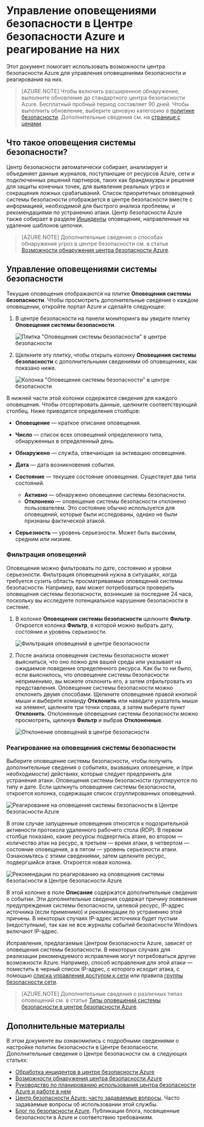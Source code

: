 <properties
   pageTitle="Управление оповещениями безопасности в Центре безопасности Azure и реагирование на них | Microsoft Azure"
   description="Этот документ помогает использовать возможности Центра безопасности Azure для управления и реагирования на оповещения безопасности."
   services="security-center"
   documentationCenter="na"
   authors="YuriDio"
   manager="swadhwa"
   editor=""/>

<tags
   ms.service="security-center"
   ms.topic="hero-article"
   ms.devlang="na"
   ms.tgt_pltfrm="na"
   ms.workload="na"
   ms.date="09/19/2016"
   ms.author="yurid"/>

# Управление оповещениями безопасности в Центре безопасности Azure и реагирование на них
Этот документ помогает использовать возможности центра безопасности Azure для управления оповещениями безопасности и реагирования на них.

> [AZURE.NOTE] Чтобы включить расширенное обнаружение, выполните обновление до стандартного центра безопасности Azure. Бесплатный пробный период составляет 90 дней. Чтобы выполнить обновление, выберите ценовую категорию в [политике безопасности](security-center-policies.md). Дополнительные сведения см. на [странице с ценами](https://azure.microsoft.com/pricing/details/security-center/).


## Что такое оповещения системы безопасности?
Центр безопасности автоматически собирает, анализирует и объединяет данные журналов, поступающие от ресурсов Azure, сети и подключенных решений партнеров, таких как брандмауэры и решения для защиты конечных точек, для выявления реальных угроз и сокращения ложных срабатываний. Список приоритетных оповещений системы безопасности отображается в центре безопасности вместе с информацией, необходимой для быстрого анализа проблемы, и рекомендациями по устранению атаки. Центр безопасности Azure также собирает в разделе [Инциденты](security-center-incident.md) оповещения, направленные на удаление шаблонов цепочки.

> [AZURE.NOTE] Дополнительные сведения о способах обнаружения угроз в центре безопасности см. в статье [Возможности обнаружения центра безопасности Azure](security-center-detection-capabilities.md).


## Управление оповещениями системы безопасности

Текущие оповещения отображаются на плитке **Оповещения системы безопасности**. Чтобы просмотреть дополнительные сведения о каждом оповещении, откройте портал Azure и сделайте следующее:

1. В центре безопасности на панели мониторинга вы увидите плитку **Оповещения системы безопасности**.

    ![Плитка "Оповещения системы безопасности" в центре безопасности](./media/security-center-managing-and-responding-alerts/security-center-managing-and-responding-alerts-fig1-ga.png)

2.  Щелкните эту плитку, чтобы открыть колонку **Оповещения системы безопасности** с дополнительными сведениями об оповещениях, как показано ниже.

    ![Колонка "Оповещения системы безопасности" в центре безопасности](./media/security-center-managing-and-responding-alerts/security-center-managing-and-responding-alerts-fig2-ga.png)

В нижней части этой колонки содержатся сведения для каждого оповещения. Чтобы отсортировать данные, щелкните соответствующий столбец. Ниже приводятся определения столбцов:

- **Оповещение** — краткое описание оповещения.
- **Число** — список всех оповещений определенного типа, обнаруженных в определенный день.
- **Обнаружено** — служба, отвечающая за активацию оповещения.
- **Дата** — дата возникновения события.
- **Состояние** — текущее состояние оповещения. Существует два типа состояний.
    - **Активно** — обнаружено оповещение системы безопасности.
    - **Отклонено** — оповещение системы безопасности отклонено пользователем. Это состояние обычно используется для оповещений, которые были исследованы, однако не были признаны фактической атакой.

- **Серьезность** — уровень серьезности. Может быть высоким, средним или низким.

### Фильтрация оповещений

Оповещения можно фильтровать по дате, состоянию и уровни серьезности. Фильтрация оповещений нужна в ситуациях, когда требуется сузить область просматриваемых оповещений системы безопасности. Например, вам может потребоваться проверить оповещения системы безопасности, возникшие за последние 24 часа, поскольку вы исследуете потенциальное нарушение безопасности в системе.

1. В колонке **Оповещения системы безопасности** щелкните **Фильтр**. Откроется колонка **Фильтр**, в которой можно выбрать дату, состояние и уровень серьезности.

	![Фильтрация оповещений в центре безопасности](./media/security-center-managing-and-responding-alerts/security-center-managing-and-responding-alerts-fig3-ga.png)

2. 	После анализа оповещения системы безопасности может выясниться, что оно ложно для вашей среды или указывает на ожидаемое поведение определенного ресурса. Как бы то ни было, если выяснилось, что оповещение системы безопасности неприменимо, вы можете отклонить его, а затем отфильтровать из представления. Оповещение системы безопасности можно отклонить двумя способами. Щелкните оповещение правой кнопкой мыши и выберите команду **Отклонить** или наведите указатель мыши на элемент, щелкните три точки справа, а затем выберите пункт **Отклонить**. Отклоненные оповещения системы безопасности можно просмотреть, щелкнув **Фильтр** и выбрав **Отклоненные**.

	![Отклонение оповещений в центре безопасности](./media/security-center-managing-and-responding-alerts/security-center-managing-and-responding-alerts-fig4-ga.png)

### Реагирование на оповещения системы безопасности

Выберите оповещение системы безопасности, чтобы получить дополнительные сведения о событиях, вызвавших оповещение, и (при необходимости) действиях, которые следует предпринять для устранения атаки. Оповещения системы безопасности группируются по типу и дате. Если щелкнуть оповещение системы безопасности, откроется колонка, содержащая список сгруппированных оповещений.

![Реагирование на оповещения системы безопасности в Центре безопасности Azure](./media/security-center-managing-and-responding-alerts/security-center-managing-and-responding-alerts-fig5-ga.png)

В этом случае запущенные оповещения относятся к подозрительной активности протокола удаленного рабочего стола (RDP). В первом столбце показано, какие ресурсы подверглись атаке, во втором — количество атак на ресурс, в третьем — время атаки, в четвертом — состояние оповещения, а в пятом — уровень серьезности атаки. Ознакомьтесь с этими сведениями, затем щелкните ресурс, подвергшийся атаке. Откроется новая колонка.

![Рекомендации по реагированию на оповещения системы безопасности в Центре безопасности Azure](./media/security-center-managing-and-responding-alerts/security-center-managing-and-responding-alerts-fig6-ga.png)

В этой колонке в поле **Описание** содержатся дополнительные сведения о событии. Эти дополнительные сведения содержат причину появления предупреждения системы безопасности, целевой ресурс, IP-адрес источника (если применимо) и рекомендации по устранению этой причины. В некоторых случаях IP-адрес источника будет пустым (недоступным), так как не все журналы событий безопасности Windows включают IP-адрес.

Исправления, предлагаемые Центром безопасности Azure, зависят от оповещения системы безопасности. В некоторых случаях для реализации рекомендуемого исправления могут потребоваться другие возможности Azure. Например, способ исправления для этой атаки — поместить в черный список IP-адрес, с которого исходит атака, с помощью [списка управления доступом к сети](../virtual-network/virtual-networks-acl.md) или правила [группы безопасности сети](../virtual-network/virtual-networks-nsg.md).

> [AZURE.NOTE] Дополнительные сведения о различных типах оповещений см. в статье [Типы оповещений системы безопасности в центре безопасности Azure](security-center-alerts-type.md).

## Дополнительные материалы

В этом документе вы ознакомились с подробными сведениями о настройке политик безопасности в Центре безопасности. Дополнительные сведения о Центре безопасности см. в следующих статьях:

- [Обработка инцидентов в центре безопасности Azure](security-center-incident.md)
- [Возможности обнаружения центра безопасности Azure](security-center-detection-capabilities.md)
- [Руководство по планированию использования центра безопасности Azure и работе в нем](security-center-planning-and-operations-guide.md)
- [Центр безопасности Azure: часто задаваемые вопросы](security-center-faq.md). Часто задаваемые вопросы об использовании этой службы.
- [Блог по безопасности Azure](http://blogs.msdn.com/b/azuresecurity/). Публикации блога, посвященные безопасности в Azure и соответствию требованиям.

<!---HONumber=AcomDC_0921_2016--->